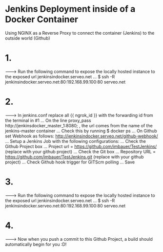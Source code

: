 # Jenkins Deployment inside of a Docker Container
Using NGINX as a Reverse Proxy to connect the container (Jenkins) to the outside world (Github)
# 1.
---> Run the following command to expose the locally hosted instance to the exposed url jenkinsindocker.serveo.net
... $ ssh -R jenkinsindocker.serveo.net:80:192.168.99.100:80 serveo.net
# 2.
---> In jenkins.conf replace all {{ ngrok_id }} with the forwarding id from the terminal in #1
... On the line proxy_pass http://jenkinsdocker_master_1:8080; , the url comes from the name of the jenkins-master container
... Check this by running $ docker ps
... On Github set Webhook as follows: http://jenkinsindocker.serveo.net/github-webhook/
... Setup a Jenkins Job with the following configurations:
... Check the Github Project box ... Project url = https://github.com/imbauer/TestJenkins/ (replace with your github project)
... Check the Git box ... Repository URL = https://github.com/imbauer/TestJenkins.git (replace with your github project)
... Check Github hook trigger for GITScm polling
... Save
# 3.
---> Run the following command to expose the locally hosted instance to the exposed url jenkinsindocker.serveo.net
... $ ssh -R jenkinsindocker.serveo.net:80:192.168.99.100:80 serveo.net
# 4.
---> Now when you push a commit to this Github Project, a build should automatically begin for you :D!